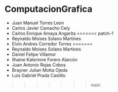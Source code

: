 # ComputacionGrafica

- Juan Manuel Torres Leon
- Carlos Javier Camacho Cely
- Carlos Enrique Amaya Angarita
<<<<<<< patch-1
- Reynaldo Moises Solano Martines
- Elvin Andres Corredor Torres
=======
- Reynaldo Moises Solano Martines
- Daniel Felipe Villamor
- Ilhaine Katerinne Forero Alarcón
- Juan Antonio Rojas Cobos
- Brayner Julian Motta Ojeda
- Luis Gabriel Prada Castillo
>>>>>>> main
